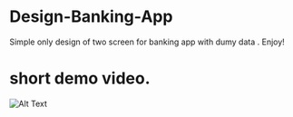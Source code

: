 # Design-Banking-App

Simple only design of two screen for banking app with dumy data .
Enjoy!

# short demo video.

![Alt Text](https://j.gifs.com/yoNxME.gif)
